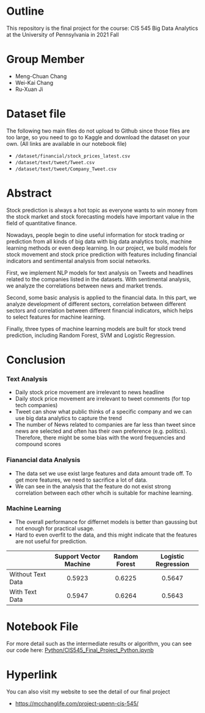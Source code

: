 # Outline

This repository is the final project for the course: CIS 545 Big Data Analytics at the University of Pennsylvania in 2021 Fall

# Group Member

* Meng-Chuan Chang
* Wei-Kai Chang
* Ru-Xuan Ji

# Dataset file

The following two main files do not upload to Github since those files are too large, so you need to go to Kaggle and download the dataset on your own. (All links are available in our notebook file)

* `/dataset/financial/stock_prices_latest.csv`
* `/dataset/text/tweet/Tweet.csv`
* `/dataset/text/tweet/Company_Tweet.csv`

# Abstract

Stock prediction is always a hot topic as everyone wants to win money from the stock market and stock forecasting models have important value in the field of quantitative finance.

Nowadays, people begin to dine useful information for stock trading or prediction from all kinds of big data with big data analytics tools, machine learning methods or even deep learning. In our project, we build models for stock movement and stock price prediction with features including financial indicators and sentimental analysis from social networks.

First, we implement NLP models for text analysis on Tweets and headlines related to the companies listed in the datasets. With sentimental analysis, we analyze the correlations between news and market trends.

Second, some basic analysis is applied to the financial data. In this part, we analyze development of different sectors, correlation between different sectors and correlation between different financial indicators, which helps to select features for machine learning.

Finally, three types of machine learning models are built for stock trend prediction, including Random Forest, SVM and Logistic Regression.

# Conclusion

### Text Analysis

* Daily stock price movement are irrelevant to news headline
* Daily stock price movement are irrelevant to tweet comments (for top tech companies)
* Tweet can show what public thinks of a specific company and we can use big data analytics to capture the trend
* The number of News related to companies are far less than tweet since news are selected and often has their own preference (e.g. politics). Therefore, there might be some bias with the word frequencies and compound scores

### Fianancial data Analysis

* The data set we use exist large features and data amount trade off. To get more features, we need to sacrifice a lot of data.
* We can see in the analysis that the feature do not exist strong correlation between each other whcih is suitable for machine learning.

### Machine Learning

* The overall performance for differnet models is better than gaussing but not enough for practical usage.
* Hard to even overfit to the data, and this might indicate that the features are not useful for prediction.

| | Support Vector Machine | Random Forest | Logistic Regression |
|-|:-:|:-:|:-:|
|Without Text Data| 0.5923 | 0.6225 | 0.5647 |
|With Text Data| 0.5947 | 0.6264 | 0.5643 |

# Notebook File

For more detail such as the intermediate results or algorithm, you can see our code here: [Python/CIS545_Final_Project_Python.ipynb](Python/CIS545_Final_Project_Python.ipynb)

# Hyperlink

You can also visit my website to see the detail of our final project

* https://mcchanglife.com/project-upenn-cis-545/